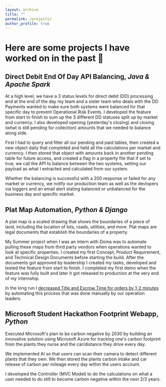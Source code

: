 ```yaml
---
layout: archive
title: ""
permalink: /projects/
author_profile: true
---
```



<!-- Work experience -->

<h1>Here are some projects I have worked on in the past 🚀</h1>


<h2>Direct Debit End Of Day API Balancing, <i>Java & Apache Spark</i></h2>

At a high level, we have a 3 status levels for direct debit (DD) processing and at the end of the day my team and a sister team who deals with the DD Payments wanted to make sure both systems were balanced for that specific day to prevent Operational Risk Events. I developed the feature from start to finish to sum up the 3 different DD statuses split up by market and currency. I also developed opening (yesterday's closing) and closing (what is still pending for collection) amounts that we needed to balance along side.

First I had to query and filter all our pending and paid tables, then created a new object daily that completed and held all the calculations per market and currency. I then stored that object with amounts back in another pending table for future access, and created a flag in a property file that if set to true, we call the API to balance between the two systems, setting our payload as what I extracted and calculated from our system. 

Whether the balancing is successful with a 200 response or failed for any market or currency, we notify our production team as well as the devlopers via loggers and an email alert stating balanced or unbalanced for the business day and specific market.


<h2>Plat Map Automation, <i>Python & Django</i></h2>

A plat map is a scaled drawing that shows the boundaries of a piece of land, including the location of lots, roads, utilities, and more. Plat maps are legal documents that establish the boundaries of a property. 

My Summer project when I was an intern with Doma was to automate pulling these maps from third party vendors when operations wanted to look at specific properties. I created my first Concept, Product Requirement, and Technical Design Documents before starting the build. After the documents got approved by leadership I created my tasks, developed and tested the feature from start to finish. I completed my first demo when the feature was fully built and later it got released to production at the very end of my internship.

In the long run I <u>decreased Title and Escrow Time for orders by 1-2 minutes</u> by automating this process that was done manually by our operation leaders. 

<h2>Microsoft Student Hackathon Footprint Webapp, <i>Python</i></h2>

Executed Microsoft's plan to be carbon negative by 2030 by building an innovative solution using Microsoft Azure for tracking one's carbon footprint from the plants they nurse and the car/distance they drive every day. 

We implemented AI so that users can scan their camera to detect different plants that they own. We then stored the plants carbon intake and car release of carbon per mileage every day within the users account. 

I developed the Controller (MVC Model) to do the calculations on what a user needed to do still to become carbon negative within the next 2/3 years. 


